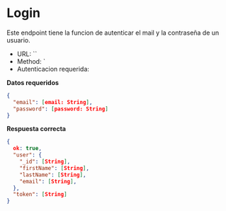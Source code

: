 # Login

Este endpoint tiene la funcion de autenticar el mail y la contraseña de un usuario.

* URL: ``
* Method: `
* Autenticacion requerida: 

**Datos requeridos**
```json
{
  "email": [email: String],
  "password": [password: String]
}
```

**Respuesta correcta**
```json
{
  ok: true,
  "user": {
    "_id": [String],
    "firstName": [String],
    "lastName": [String],
    "email": [String],
  },
  "token": [String]
}
```